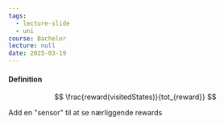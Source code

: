```yaml
---
tags:
  - lecture-slide
  - uni
course: Bachelor
lecture: null
date: 2025-03-19
---
```


#### Definition
$$
\frac{reward(visitedStates)}{tot_{reward}}
$$

Add en "sensor" til at se nærliggende rewards
